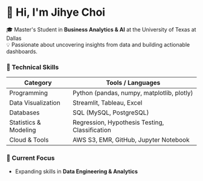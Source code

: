 
# 👋 Hi, I'm Jihye Choi  
🎓 Master's Student in **Business Analytics & AI** at the University of Texas at Dallas  
💡 Passionate about uncovering insights from data and building actionable dashboards. 

### 🧠 Technical Skills
| Category | Tools / Languages |
|-----------|-------------------|
| Programming | Python (pandas, numpy, matplotlib, plotly) |
| Data Visualization | Streamlit, Tableau, Excel |
| Databases | SQL (MySQL, PostgreSQL) |
| Statistics & Modeling | Regression, Hypothesis Testing, Classification |
| Cloud & Tools | AWS S3, EMR, GitHub, Jupyter Notebook |

### 🚀 Current Focus
- Expanding skills in **Data Engineering & Analytics**
